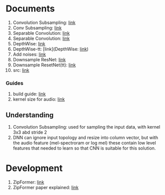 # Documents
1. Convolution Subsampling: [link](https://www.tutorialexample.com/understand-convolution-subsampling-module-in-conformer-deep-learning-tutorial/)
2. Conv Subsampling: [link](https://blog.csdn.net/ldy007714/article/details/127086170?ops_request_misc=%257B%2522request%255Fid%2522%253A%2522171118103416800184166564%2522%252C%2522scm%2522%253A%252220140713.130102334..%2522%257D&request_id=171118103416800184166564&biz_id=0&spm=1018.2226.3001.4187)
3. Separable Convolution: [link](https://towardsdatascience.com/a-basic-introduction-to-separable-convolutions-b99ec3102728)
4. Separable Convolution: [link](https://blog.csdn.net/yyp1998/article/details/121048613?spm=1001.2101.3001.4242.1&utm_relevant_index=3)
5. DepthWise: [link](https://www.youtube.com/watch?v=ftc7rj7kzQ0)
6. DepthWise-tt: [link](DepthWise: [link](https://www.youtube.com/watch?v=ftc7rj7kzQ0))
7. Add noises: [link](https://www.linkedin.com/pulse/signal-to-noise-ratio-snr-explained-leonid-ayzenshtat/)
8. Downsample ResNet: [link](https://stackoverflow.com/questions/55688645/how-downsample-work-in-resnet-in-pytorch-code)
9. Downsample ResetNet(tt): [link](https://blog.paperspace.com/writing-resnet-from-scratch-in-pytorch/)
10. src: [link](https://gitlab.com/nguyentri.alan/conformer)
### Guides
1. build guide: [link](https://www.assemblyai.com/blog/end-to-end-speech-recognition-pytorch/)
2. kernel size for audio: [link](https://stats.stackexchange.com/questions/441847/conv2d-kernel-size-for-audio-related-tasks)

## Understanding
1. Convolution Subsampling: used for sampling the input data, with kernel 3x3 abd stride 2
2. DNN can ignore input topology and resize into column vector, but with the audio feature (mel-spectroram or log mel) these contain low level features that needed to learn so that CNN is suitable for this solution.


# Development
1. ZipFormer: [link](https://arxiv.org/pdf/2310.11230.pdf)
2. ZipFormer paper explained: [link](https://www.youtube.com/watch?v=jvtTs9q1l8w)